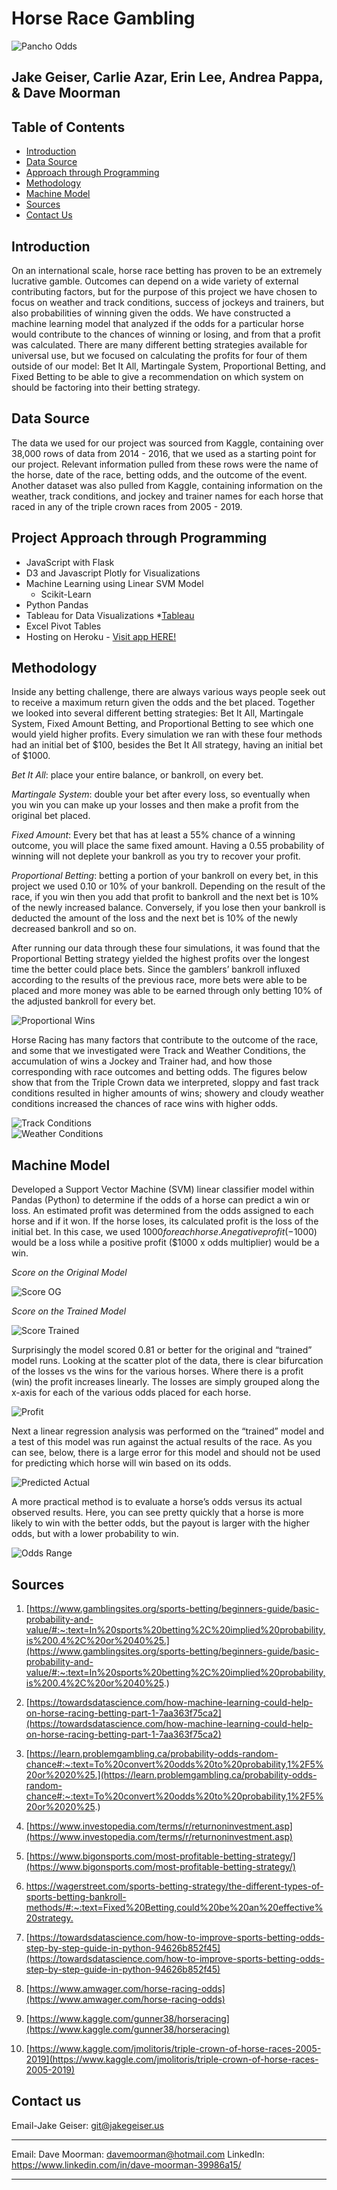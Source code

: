 # Horse Race Gambling

![Pancho Odds](static/images/ponchofood.jpg)

## Jake Geiser, Carlie Azar, Erin Lee, Andrea Pappa, & Dave Moorman

## Table of Contents
- [Introduction](#introduction)
- [Data Source](#data-source)
- [Approach through Programming](#project-approach-through-programming)
- [Methodology](#methodology)
- [Machine Model](#machine-model)
- [Sources](#sources)
- [Contact Us](#contact-us)


## Introduction
On an international scale, horse race betting has proven to be an extremely lucrative gamble. Outcomes can depend on a wide variety of external contributing factors, but for the purpose of this project we have chosen to focus on weather and track conditions, success of jockeys and trainers, but also probabilities of winning given the odds. We have constructed a machine learning model that analyzed if the odds for a particular horse would contribute to the chances of winning or losing, and from that a profit was calculated. There are many different betting strategies available for universal use, but we focused on calculating the profits for four of them outside of our model: Bet It All, Martingale System, Proportional Betting, and Fixed Betting to be able to give a recommendation on which system on should be factoring into their betting strategy.

## Data Source
The data we used for our project was sourced from Kaggle, containing over 38,000 rows of data from 2014 - 2016, that we used as a starting point for our project. Relevant information pulled from these rows were the name of the horse, date of the race, betting odds, and the outcome of the event. 
Another dataset was also pulled from Kaggle, containing information on the weather, track conditions, and jockey and trainer names for each horse that raced in any of the triple crown races from 2005 - 2019.

## Project Approach through Programming
* JavaScript with Flask
* D3 and Javascript Plotly for Visualizations
* Machine Learning using Linear SVM Model
  * Scikit-Learn
* Python Pandas
* Tableau for Data Visualizations
   *[Tableau](https://public.tableau.com/profile/david.moorman#!/vizhome/HorseRacingOddsBetting/OddsforBestChancetoWin?publish=yes)   
* Excel Pivot Tables
* Hosting on Heroku - <a href=https://final-jockey.herokuapp.com>Visit app HERE!</a>

## Methodology
Inside any betting challenge, there are always various ways people seek out to receive a maximum return given the odds and the bet placed. Together we looked into several different betting strategies: Bet It All, Martingale System, Fixed Amount Betting, and Proportional Betting to see which one would yield higher profits. Every simulation we ran with these four methods had an initial bet of $100, besides the Bet It All strategy, having an initial bet of $1000.

*Bet It All*: place your entire balance, or bankroll, on every bet.

*Martingale System*: double your bet after every loss, so eventually when you win you can make up your losses and then make a profit from the original bet placed.

*Fixed Amount*: Every bet that has at least a 55% chance of a winning outcome, you will place the same fixed amount. Having a 0.55 probability of winning will not deplete your bankroll as you try to recover your profit. 

*Proportional Betting*: betting a portion of your bankroll on every bet, in this project we used 0.10 or 10% of your bankroll. Depending on the result of the race, if you win then you add that profit to bankroll and the next bet is 10% of the newly increased balance. Conversely, if you lose then your bankroll is deducted the amount of the loss and the next bet is 10% of the newly decreased bankroll and so on. 

After running our data through these four simulations, it was found that the Proportional Betting strategy yielded the highest profits over the longest time the better could place bets. Since the gamblers’ bankroll influxed according to the results of the previous race, more bets were able to be placed and more money was able to be earned through only betting 10% of the adjusted bankroll for every bet.

![Proportional Wins](static/images/proportionalwin.png)

Horse Racing has many factors that contribute to the outcome of the race, and some that we investigated were Track and Weather Conditions, the accumulation of wins a Jockey and Trainer had, and how those corresponding with race outcomes and betting odds. The figures below show that from the Triple Crown data we interpreted, sloppy and fast track conditions resulted in higher amounts of wins; showery and cloudy weather conditions increased the chances of race wins with higher odds. 

![Track Conditions](static/images/Sheet7.png)  
![Weather Conditions](static/images/Sheet6.png)
  
## Machine Model
Developed a Support Vector Machine (SVM) linear classifier model within Pandas (Python) to determine if the odds of a horse can predict a win or loss.  An estimated profit was determined from the odds assigned to each horse and if it won.  If the horse loses, its calculated profit is the loss of the initial bet.  In this case, we used $1000 for each horse.  A negative profit (-$1000) would be a loss while a positive profit ($1000 x odds multiplier) would be a win.

_Score on the Original Model_

![Score OG](static/images/score_OG.png)
  
_Score on the Trained Model_

![Score Trained](static/images/score_trained.png)
  
Surprisingly the model scored 0.81 or better for the original and “trained” model runs.  Looking at the scatter plot of the data, there is clear bifurcation of the losses vs the wins for the various horses.  Where there is a profit (win) the profit increases linearly.  The losses are simply grouped along the x-axis for each of the various odds placed for each horse.

![Profit](static/images/profit.png)
  
Next a linear regression analysis was performed on the “trained” model and a test of this model was run against the actual results of the race.  As you can see, below, there is a large error for this model and should not be used for predicting which horse will win based on its odds.

![Predicted Actual](static/images/predict_actual.png)
  
A more practical method is to evaluate a horse’s odds versus its actual observed results.  Here, you can see pretty quickly that a horse is more likely to win with the better odds, but the payout is larger with the higher odds, but with a lower probability to win.

![Odds Range](static/images/odds_range.png)
  


## Sources
1. [https://www.gamblingsites.org/sports-betting/beginners-guide/basic-probability-and-value/#:~:text=In%20sports%20betting%2C%20implied%20probability,is%200.4%2C%20or%2040%25.](https://www.gamblingsites.org/sports-betting/beginners-guide/basic-probability-and-value/#:~:text=In%20sports%20betting%2C%20implied%20probability,is%200.4%2C%20or%2040%25.)

2. [https://towardsdatascience.com/how-machine-learning-could-help-on-horse-racing-betting-part-1-7aa363f75ca2](https://towardsdatascience.com/how-machine-learning-could-help-on-horse-racing-betting-part-1-7aa363f75ca2)

3. [https://learn.problemgambling.ca/probability-odds-random-chance#:~:text=To%20convert%20odds%20to%20probability,1%2F5%20or%2020%25.](https://learn.problemgambling.ca/probability-odds-random-chance#:~:text=To%20convert%20odds%20to%20probability,1%2F5%20or%2020%25.)

4. [https://www.investopedia.com/terms/r/returnoninvestment.asp](https://www.investopedia.com/terms/r/returnoninvestment.asp)

5. [https://www.bigonsports.com/most-profitable-betting-strategy/](https://www.bigonsports.com/most-profitable-betting-strategy/)

6. [https://wagerstreet.com/sports-betting-strategy/the-different-types-of-sports-betting-bankroll-methods/#:~:text=Fixed%20Betting,could%20be%20an%20effective%20strategy. ](https://wagerstreet.com/sports-betting-strategy/the-different-types-of-sports-betting-bankroll-methods/#:~:text=Fixed%20Betting,could%20be%20an%20effective%20strategy.)

7. [https://towardsdatascience.com/how-to-improve-sports-betting-odds-step-by-step-guide-in-python-94626b852f45](https://towardsdatascience.com/how-to-improve-sports-betting-odds-step-by-step-guide-in-python-94626b852f45)

8. [https://www.amwager.com/horse-racing-odds](https://www.amwager.com/horse-racing-odds)

9. [https://www.kaggle.com/gunner38/horseracing](https://www.kaggle.com/gunner38/horseracing)

10. [https://www.kaggle.com/jmolitoris/triple-crown-of-horse-races-2005-2019](https://www.kaggle.com/jmolitoris/triple-crown-of-horse-races-2005-2019)


## Contact us
Email-Jake Geiser: git@jakegeiser.us <hr>
Email: Dave Moorman: davemoorman@hotmail.com LinkedIn: https://www.linkedin.com/in/dave-moorman-39986a15/ <hr>

